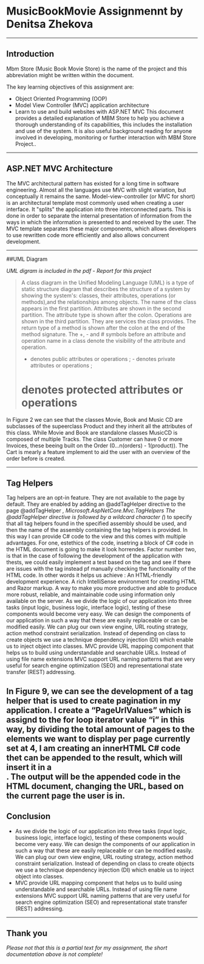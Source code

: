 # MusicBookMovie Assignmennt by Denitsa Zhekova 

----
## Introduction


Mbm Store (Music Book Movie Store) is the name of the project and this abbreviation
might be written within the document. 

The key learning objectives of this assignment are:

- Object Oriented Programming (OOP)
- Model View Controller (MVC) application architecture
- Learn to use and build websites with ASP.NET MVC
This document provides a detailed explanation of MBM Store to help you achieve a
thorough understanding of its capabilities, this includes the installation and use of the
system.
It is also useful background reading for anyone involved in developing, monitoring or
further interaction with MBM Store Project..

----
## ASP.NET MVC Architecture

The MVC architectural pattern has existed for a long time
in software engineering. Almost all the languages use
MVC with slight variation, but conceptually it remains the
same.
Model-view-controller (or MVC for short) is an architectural
template most commonly used when creating a user
interface. It "splits" the application into three interconnected
parts. This is done in order to separate the internal
presentation of information from the ways in which the information is presented to and
received by the user. The MVC template separates these major components, which allows
developers to use rewritten code more efficiently and also allows concurrent development.

----

##UML Diagram


*UML digram is included in the pdf - Report for this project*

>A class diagram in the Unified Modeling Language (UML) is a type of static structure diagram
that describes the structure of a system by showing the system's: classes, their attributes, operations
(or methods),and the relationships among objects. The name of the class appears in the first partition.
Attributes are shown in the second partition. The attribute type is shown after the colon. Operations
are shown in the third partition. They are services the class provides. The return type of a method is
shown after the colon at the end of the method signature. The +, - and # symbols before an attribute
and operation name in a class denote the visibility of the attribute and operation.
>+ denotes public attributes or operations ; - denotes private attributes or operations ;
># denotes protected attributes or operations
In Figure 2 we can see that the classes Movie, Book and Music CD are subclasses of the supeerclass
Product and they inherit all the attributes of this class. While Movie and Book are standalone classes
MusicCD is composed of multiple Tracks. The class Customer can have 0 or more Invoices, these beeing
built on the Order (0...n(orders) - 1(product)). The Cart is mearly a feature implement to aid the user with
an overview of the order before is created.



----
## Tag Helpers
Tag helpers are an opt-in feature. They are not available to the page by default. They are enabled by
adding an @addTagHelper directive to the page
@addTagHelper *, Microsoft.AspNetCore.Mvc.TagHelpers
The @addTagHelper directive is followed by a wildcard character (*) to specify that all tag helpers found
in the specified assembly should be used, and then the name of the assembly containing the tag
helpers is provided.
In this way I can provide C# code to the view and this comes with multiple advantages. For one, estethics
of the code, insetring a block of C# code in the HTML document is going to make it look horrendes. Factor
number two, is that in the case of following the development of the application with thests, we could easily
implement a test based on the tag and see if there are issues with the tag instead pf manually checking
the functionality of the HTML code. In other words it helps us achieve :
An HTML-friendly development experience.
A rich IntelliSense environment for creating HTML and Razor markup.
A way to make you more productive and able to produce more robust, reliable, and maintainable
code using information only available on the server.
As we divide the logic of our application into three tasks (input logic, business logic, interface logic), testing
of these components would become very easy. We can design the components of our application in such
a way that these are easily replaceable or can be modified easily. We can plug our own view engine, URL
routing strategy, action method constraint serialization. Instead of depending on class to create objects we
use a technique dependency injection (DI) which enable us to inject object into classes.
MVC provide URL mapping component that helps us to build using understandable and searchable URLs.
Instead of using file name extensions MVC support URL naming patterns that are very useful for search
engine optimization (SEO) and representational state transfer (REST) addressing.

In Figure 9, we can see the development of a
tag helper that is used to create pagination in
my application. I create a “PageUrlValues”
which is assignd to the for loop iterator value
“i” in this way, by dividing the total amount of
pages to the elements we want to display per
page currently set at 4, I am creating an
innerHTML C# code thet can be appended to
the result, which will insert it in a <div>. The
output will be the appended code in the
HTML document, changing the URL, based on
the current page the user is in.
----
## Conclusion
* As we divide the logic of our application into three tasks (input logic, business logic, interface logic), testing
of these components would become very easy. We can design the components of our application in such
a way that these are easily replaceable or can be modified easily. We can plug our own view engine, URL
routing strategy, action method constraint serialization. Instead of depending on class to create objects we
use a technique dependency injection (DI) which enable us to inject object into classes.
* MVC provide URL mapping component that helps us to build using understandable and searchable URLs.
Instead of using file name extensions MVC support URL naming patterns that are very useful for search
engine optimization (SEO) and representational state transfer (REST) addressing.

----
## Thank you
*Please not that this is a partial text for my assignment, the short documentation above is not complete!*
